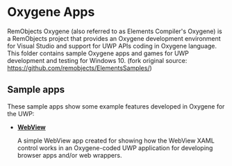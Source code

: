 # Oxygene Apps
RemObjects Oxygene (also referred to as Elements Compiler's Oxygene) is a RemObjects project that provides an Oxygene development environment for Visual Studio and support for UWP APIs coding in Oxygene language. This folder contains sample Oxygene apps and games for UWP development and testing for Windows 10. (fork original source: https://github.com/remobjects/ElementsSamples/)

## Sample apps
These sample apps show some example features developed in Oxygene for the UWP:
- [**WebView**](/Oxygene/WebView)

  A simple WebView app created for showing how the WebView XAML control works in an Oxygene-coded UWP application for developing browser apps and/or web wrappers.
